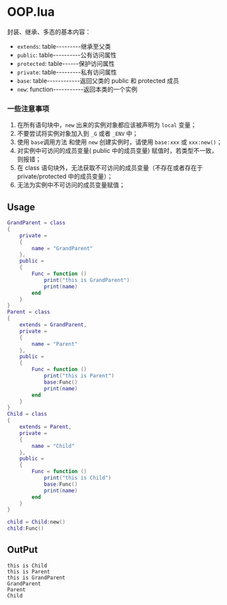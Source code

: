 # OOP.lua

封装、继承、多态的基本内容：
* `extends`: table---------继承至父类
* `public`: table----------公有访问属性
* `protected`: table------保护访问属性
* `private`: table---------私有访问属性
* `base`: table------------返回父类的 public 和 protected 成员
* `new`: function-----------返回本类的一个实例

### 一些注意事项
1. 在所有语句块中，`new` 出来的实例对象都应该被声明为 `local` 变量；
2. 不要尝试将实例对象加入到 `_G` 或者 `_ENV` 中；
3. 使用 `base`调用方法 和使用 `new` 创建实例时，请使用 `base:xxx` 或 `xxx:new()`；
4. 对实例中可访问的成员变量( public 中的成员变量) 赋值时，若类型不一致，则报错；
5. 在 class 语句块外，无法获取不可访问的成员变量（不存在或者存在于 private/protected 中的成员变量）；
6. 无法为实例中不可访问的成员变量赋值；

## Usage

```lua
GrandParent = class
{
    private = 
    {
        name = "GrandParent"
    },
    public =
    {
        Func = function ()
            print("this is GrandParent")
            print(name)
        end
    }
}
Parent = class
{
    extends = GrandParent,
    private = 
    {
        name = "Parent"
    },
    public =
    {
        Func = function ()
            print("this is Parent")
            base:Func()
            print(name)
        end
    }
}
Child = class
{
    extends = Parent,
    private = 
    {
        name = "Child"
    },
    public =
    {
        Func = function ()
            print("this is Child")
            base:Func()
            print(name)
        end
    }
}

child = Child:new()
child:Func()
```
## OutPut

```
this is Child
this is Parent
this is GrandParent
GrandParent
Parent
Child
```
